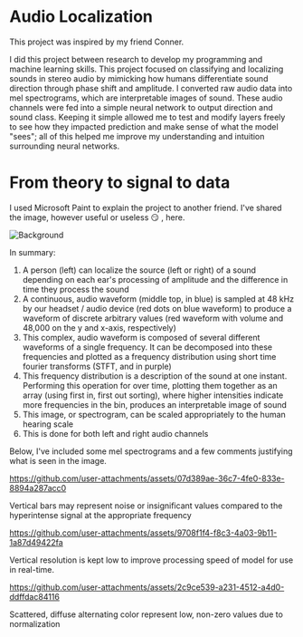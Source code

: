 # Audio Localization

This project was inspired by my friend Conner.

I did this project between research to develop my programming and machine learning skills. This project focused on classifying and localizing sounds in stereo audio by mimicking how humans differentiate sound direction through phase shift and amplitude. I converted raw audio data into mel spectrograms, which are interpretable images of sound. These audio channels were fed into a simple neural network to output direction and sound class. Keeping it simple allowed me to test and modify layers freely to see how they impacted prediction and make sense of what the model "sees"; all of this helped me improve my understanding and intuition surrounding neural networks.

# From theory to signal to data

I used Microsoft Paint to explain the project to another friend. I've shared the image, however useful or useless :smirk: , here.

![Background](https://github.com/user-attachments/assets/36139fbf-a454-4165-b47f-20e3b8937f2b)

In summary:
  1. A person (left) can localize the source (left or right) of a sound depending on each ear's processing of amplitude and the difference in time they process the sound
  2. A continuous, audio waveform (middle top, in blue) is sampled at 48 kHz by our headset / audio device (red dots on blue waveform) to produce a waveform of discrete arbitrary values (red waveform with volume and 48,000 on the y and x-axis, respectively)
  3. This complex, audio waveform is composed of several different waveforms of a single frequency. It can be decomposed into these frequencies and plotted as a frequency distribution using short time fourier transforms (STFT, and in purple)
  4. This frequency distribution is a description of the sound at one instant. Performing this operation for over time, plotting them together as an array (using first in, first out sorting), where higher intensities indicate more frequencies in the bin, produces an interpretable image of sound
  5. This image, or spectrogram, can be scaled appropriately to the human hearing scale
  6. This is done for both left and right audio channels

Below, I've included some mel spectrograms and a few comments justifying what is seen in the image.

https://github.com/user-attachments/assets/07d389ae-36c7-4fe0-833e-8894a287acc0

Vertical bars may represent noise or insignificant values compared to the hyperintense signal at the appropriate frequency

https://github.com/user-attachments/assets/9708f1f4-f8c3-4a03-9b11-1a87d49422fa

Vertical resolution is kept low to improve processing speed of model for use in real-time.

https://github.com/user-attachments/assets/2c9ce539-a231-4512-a4d0-ddffdac84116

Scattered, diffuse alternating color represent low, non-zero values due to normalization
